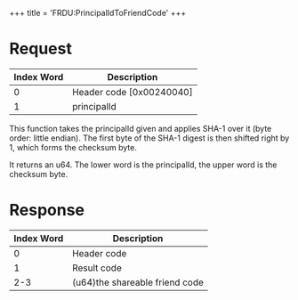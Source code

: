 +++
title = 'FRDU:PrincipalIdToFriendCode'
+++

# Request

| Index Word | Description                |
|------------|----------------------------|
| 0          | Header code \[0x00240040\] |
| 1          | principalId                |

This function takes the principalId given and applies SHA-1 over it (byte order: little endian). The first byte of the SHA-1 digest is then shifted right by 1, which forms the checksum byte.

It returns an u64. The lower word is the principalId, the upper word is the checksum byte.

# Response

| Index Word | Description                    |
|------------|--------------------------------|
| 0          | Header code                    |
| 1          | Result code                    |
| 2-3        | (u64)the shareable friend code |
